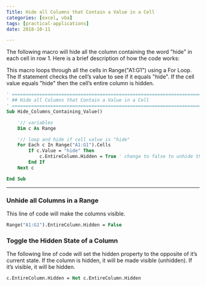 ```yaml
---
Title: Hide all Columns that Contain a Value in a Cell
categories: [excel, vba]
tags: [practical-applications]
date: 2018-10-11

---
```



The following macro will hide all the column containing the word "hide" in each cell in row 1.  Here is a brief description of how the code works:

This macro loops through all the cells in Range("A1:G1") using a For Loop.
The If statement checks the cell’s value to see if it equals "hide".
If the cell value equals "hide" then the cell’s entire column is hidden.


```vb
' =================================================================================================
' ## Hide all Columns that Contain a Value in a Cell
' =================================================================================================
Sub Hide_Columns_Containing_Value()

    '// variables
    Dim c As Range

    '// loop and hide if cell value is "hide"
    For Each c In Range("A1:G1").Cells
        If c.Value = "hide" Then
            c.EntireColumn.Hidden = True ' change to false to unhide the column
        End If
    Next c

End Sub
```
---   

### Unhide all Columns in a Range
This line of code will make the columns visible.
```vb
Range("A1:G1").EntireColumn.Hidden = False
```

### Toggle the Hidden State of a Column

The following line of code will set the hidden property to the opposite of it’s current state. If the column is hidden, it will be made visible (unhidden). If it’s visible, it will be hidden.  
```vb
c.EntireColumn.Hidden = Not c.EntireColumn.Hidden
```
